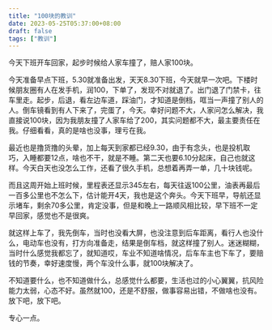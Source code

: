 ```yaml
---
title: "100块的教训"
date: 2023-05-25T05:37:00+08:00
draft: false
tags: ["教训"]
---
```

今天下班开车回家，起步时候给人家车撞了，赔人家100块。

今天准备早点下班，5.30就准备出发，天天8.30下班，今天就早一次吧。下楼时候朋友圈有人在发手机，润100，下单了，发现不对就退了。出门退了门禁卡，往车里走。起步，后退，看左边车道，踩油门，才知道是倒档，哐当一声撞了别人的人。倒车镜看到有人下来了，完蛋了，今天。幸好问题不大，人家问怎么解决，我直接说100块，因为我朋友撞了人家车给了200，其实问题都不大，最主要责任在我。仔细看看，真的是啥也没事，理亏在我。

最近也是撸货撸的头晕，加上每天到家都已经9.30，由于有念头，也是投机取巧，入睡都要12点，啥也不干，就是不睡。第二天也要6.10分起床，自己也就这样。今天白天也没怎么工作，还看了很久手机，总想着再弄一单，几十块钱呢。

而且这周开始上班时候，里程表还显示345左右，每天往返100公里，油表再最后一百多公里也不怎么下，估计能开4天，我也是这个奔头。今天下班早，导航还显示堵车，剩余70多公里，肯定没事，但是和晚上一路顺风相比较，早下班不一定早回家，感觉也不是很爽。

就这样上车了，我先倒车，当时也没看大屏，也没注意到后车距离，看行人也没什么，电动车也没有，打方向准备走，结果是倒车档，就这样撞了别人。迷迷糊糊，当时什么感觉我都忘了，就知道哎，车业不知道啥情况，后车车主也下车了，要赔钱的节奏，幸好速度慢，两个车没什么事，就100块解决了。

不知道要什么，也不知道做什么，总感觉什么都要，生活也过的小心翼翼，抗风险能力太弱，心态不好。虽然就100，还是不舒服，做事容易出错，不做啥也没有。放下吧，放下吧。

专心一点。